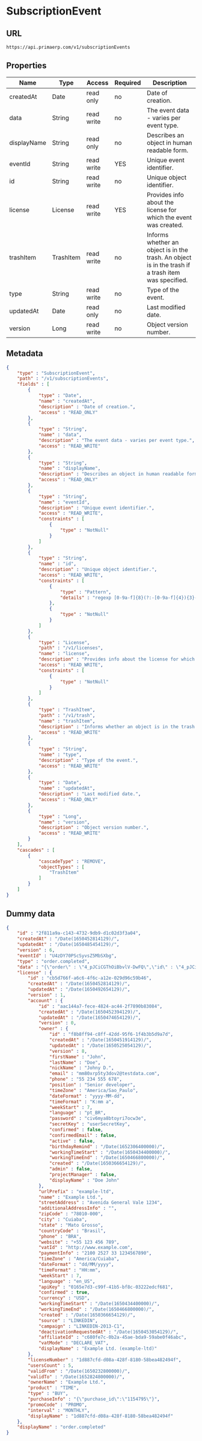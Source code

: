 SubscriptionEvent
==

## URL

	https://api.primaerp.com/v1/subscriptionEvents

## Properties

| Name        | Type      | Access     | Required | Description                                                                                         |
|-------------|-----------|------------|----------|-----------------------------------------------------------------------------------------------------|
| createdAt   | Date      | read only  | no       | Date of creation.                                                                                   |
| data        | String    | read write | no       | The event data - varies per event type.                                                             |
| displayName | String    | read only  | no       | Describes an object in human readable form.                                                         |
| eventId     | String    | read write | YES      | Unique event identifier.                                                                            |
| id          | String    | read write | no       | Unique object identifier.                                                                           |
| license     | License   | read write | YES      | Provides info about the license for which the event was created.                                    |
| trashItem   | TrashItem | read write | no       | Informs whether an object is in the trash. An object is in the trash if a trash item was specified. |
| type        | String    | read write | no       | Type of the event.                                                                                  |
| updatedAt   | Date      | read only  | no       | Last modified date.                                                                                 |
| version     | Long      | read write | no       | Object version number.                                                                              |

## Metadata

```JSON
{
	"type" : "SubscriptionEvent",
	"path" : "/v1/subscriptionEvents",
	"fields" : [
		{
			"type" : "Date",
			"name" : "createdAt",
			"description" : "Date of creation.",
			"access" : "READ_ONLY"
		},
		{
			"type" : "String",
			"name" : "data",
			"description" : "The event data - varies per event type.",
			"access" : "READ_WRITE"
		},
		{
			"type" : "String",
			"name" : "displayName",
			"description" : "Describes an object in human readable form.",
			"access" : "READ_ONLY"
		},
		{
			"type" : "String",
			"name" : "eventId",
			"description" : "Unique event identifier.",
			"access" : "READ_WRITE",
			"constraints" : [
				{
					"type" : "NotNull"
				}
			]
		},
		{
			"type" : "String",
			"name" : "id",
			"description" : "Unique object identifier.",
			"access" : "READ_WRITE",
			"constraints" : [
				{
					"type" : "Pattern",
					"details" : "regexp [0-9a-f]{8}(?:-[0-9a-f]{4}){3}-[0-9a-f]{12}"
				},
				{
					"type" : "NotNull"
				}
			]
		},
		{
			"type" : "License",
			"path" : "/v1/licenses",
			"name" : "license",
			"description" : "Provides info about the license for which the event was created.",
			"access" : "READ_WRITE",
			"constraints" : [
				{
					"type" : "NotNull"
				}
			]
		},
		{
			"type" : "TrashItem",
			"path" : "/v1/trash",
			"name" : "trashItem",
			"description" : "Informs whether an object is in the trash. An object is in the trash if a trash item was specified.",
			"access" : "READ_WRITE"
		},
		{
			"type" : "String",
			"name" : "type",
			"description" : "Type of the event.",
			"access" : "READ_WRITE"
		},
		{
			"type" : "Date",
			"name" : "updatedAt",
			"description" : "Last modified date.",
			"access" : "READ_ONLY"
		},
		{
			"type" : "Long",
			"name" : "version",
			"description" : "Object version number.",
			"access" : "READ_WRITE"
		}
	],
	"cascades" : [
		{
			"cascadeType" : "REMOVE",
			"objectTypes" : [
				"TrashItem"
			]
		}
	]
}
```

## Dummy data

```JSON
{
	"id" : "2f811a9a-c143-4732-9db9-d1c02d3f3a04",
	"createdAt" : "/Date(1650452814129)/",
	"updatedAt" : "/Date(1650485454129)/",
	"version" : 6,
	"eventId" : "U4zDY70PScSyvsZ5MbSXbg",
	"type" : "order.completed",
	"data" : "{\"order\" : \"4_pJCiCGThOiBbvlV-DwFQ\",\"id\" : \"4_pJCiCGThOiBbvlV-DwFQ\",\"reference\" : \"ABRASOFTWARE210226-9127-21136\",\"buyerReference\" : null,\"ipAddress\" : \"86.49.238.132\",\"completed\" : true,\"changed\" : 1614318734340,\"changedValue\" : 1614318734340,\"changedInSeconds\" : 1614318734,\"changedDisplay\" : \"2/26/21\",\"language\" : \"en\",\"live\" : false,\"currency\" : \"CZK\",\"payoutCurrency\" : \"USD\",\"...\" : \"...\"}",
	"license" : {
		"id" : "cb5d766f-a6c6-4f6c-a12e-029d96c59b46",
		"createdAt" : "/Date(1650452814129)/",
		"updatedAt" : "/Date(1650492654129)/",
		"version" : 1,
		"account" : {
			"id" : "aac144a7-fece-4824-ac44-2f7890b83084",
			"createdAt" : "/Date(1650452394129)/",
			"updatedAt" : "/Date(1650474654129)/",
			"version" : 0,
			"owner" : {
				"id" : "f8b8ff94-c8ff-42dd-95f6-1f4b3b5d9a7d",
				"createdAt" : "/Date(1650451914129)/",
				"updatedAt" : "/Date(1650525054129)/",
				"version" : 8,
				"firstName" : "John",
				"lastName" : "Doe",
				"nickName" : "Johny D.",
				"email" : "mm80xrp5ty3dov2@testdata.com",
				"phone" : "55 234 555 678",
				"position" : "Senior developer",
				"timeZone" : "America/Sao_Paulo",
				"dateFormat" : "yyyy-MM-dd",
				"timeFormat" : "K:mm a",
				"weekStart" : 7,
				"language" : "pt_BR",
				"password" : "civ6mya8btoyri7ocw3e",
				"secretKey" : "userSecretKey",
				"confirmed" : false,
				"confirmedEmail" : false,
				"active" : false,
				"birthdayRemind" : "/Date(1652306400000)/",
				"workingTimeStart" : "/Date(1650434400000)/",
				"workingTimeEnd" : "/Date(1650466800000)/",
				"created" : "/Date(1650366654129)/",
				"admin" : false,
				"projectManager" : false,
				"displayName" : "Doe John"
			},
			"urlPrefix" : "example-ltd",
			"name" : "Example Ltd.",
			"streetAddress" : "Avenida General Vale 1234",
			"additionalAddressInfo" : "",
			"zipCode" : "78010-000",
			"city" : "Cuiaba",
			"state" : "Mato Grosso",
			"countryCode" : "Brasil",
			"phone" : "BRA",
			"website" : "+55 123 456 789",
			"vatId" : "http://www.example.com",
			"paymentInfo" : "2100 2527 33 1234567890",
			"timeZone" : "America/Cuiaba",
			"dateFormat" : "dd/MM/yyyy",
			"timeFormat" : "HH:mm",
			"weekStart" : 7,
			"language" : "en_US",
			"apiKey" : "0165e7d3-c99f-41b5-bf8c-03222edcf681",
			"confirmed" : true,
			"currency" : "USD",
			"workingTimeStart" : "/Date(1650434400000)/",
			"workingTimeEnd" : "/Date(1650466800000)/",
			"created" : "/Date(1650366654129)/",
			"source" : "LINKEDIN",
			"campaign" : "LINKEDIN-2013-C1",
			"deactivationRequestedAt" : "/Date(1650453054129)/",
			"affiliateId" : "c680fe7c-0b2a-45ae-bda9-59abe0f46abc",
			"vatMode" : "DECLARE_VAT",
			"displayName" : "Example Ltd. (example-ltd)"
		},
		"licenseNumber" : "1d887cfd-d08a-428f-8180-58bea482494f",
		"usersCount" : 5,
		"validFrom" : "/Date(1650232800000)/",
		"validTo" : "/Date(1652824800000)/",
		"ownerName" : "Example Ltd.",
		"product" : "TIME",
		"type" : "BUY",
		"purchaseInfo" : "{\"purchase_id\":\"1154795\"}",
		"promoCode" : "PROMO",
		"interval" : "MONTHLY",
		"displayName" : "1d887cfd-d08a-428f-8180-58bea482494f"
	},
	"displayName" : "order.completed"
}
```
